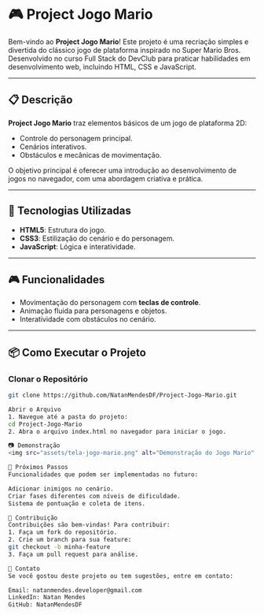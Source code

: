 # 🎮 Project Jogo Mario

Bem-vindo ao **Project Jogo Mario**! Este projeto é uma recriação simples e divertida do clássico jogo de plataforma inspirado no Super Mario Bros. Desenvolvido no curso Full Stack do DevClub para praticar habilidades em desenvolvimento web, incluindo HTML, CSS e JavaScript.

---

## 📋 Descrição

**Project Jogo Mario** traz elementos básicos de um jogo de plataforma 2D:
- Controle do personagem principal.
- Cenários interativos.
- Obstáculos e mecânicas de movimentação.

O objetivo principal é oferecer uma introdução ao desenvolvimento de jogos no navegador, com uma abordagem criativa e prática.

---

## 🚀 Tecnologias Utilizadas

- **HTML5**: Estrutura do jogo.
- **CSS3**: Estilização do cenário e do personagem.
- **JavaScript**: Lógica e interatividade.

---

## 🎮 Funcionalidades

- Movimentação do personagem com **teclas de controle**.
- Animação fluida para personagens e objetos.
- Interatividade com obstáculos no cenário.

---

## 📦 Como Executar o Projeto

### Clonar o Repositório

```bash
git clone https://github.com/NatanMendesDF/Project-Jogo-Mario.git

Abrir o Arquivo
1. Navegue até a pasta do projeto:
cd Project-Jogo-Mario
2. Abra o arquivo index.html no navegador para iniciar o jogo.

📷 Demonstração
<img src="assets/tela-jogo-mario.png" alt="Demonstração do Jogo Mario" width="800">

📌 Próximos Passos
Funcionalidades que podem ser implementadas no futuro:

Adicionar inimigos no cenário.
Criar fases diferentes com níveis de dificuldade.
Sistema de pontuação e coleta de itens.

🤝 Contribuição
Contribuições são bem-vindas! Para contribuir:
1. Faça um fork do repositório.
2. Crie um branch para sua feature:
git checkout -b minha-feature
3. Faça um pull request para análise.

📧 Contato
Se você gostou deste projeto ou tem sugestões, entre em contato:

Email: natanmendes.developer@gmail.com
LinkedIn: Natan Mendes
GitHub: NatanMendesDF
